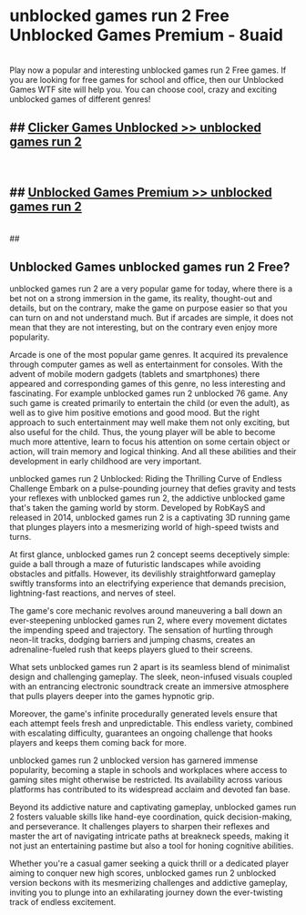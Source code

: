 # unblocked games run 2 Free Unblocked Games Premium - 8uaid <br>
<br>
Play now a popular and interesting unblocked games run 2 Free games. If you are looking for free games for school and office, then our Unblocked Games WTF site will help you. You can choose cool, crazy and exciting unblocked games of different genres!


## ##  [Clicker Games Unblocked >> unblocked games run 2](http://freeplayer.one?title=unblocked_games_run_2&ref=M1)
  <br>

##  ## [Unblocked Games Premium >> unblocked games run 2](http://freeplayer.one?title=unblocked_games_run_2&ref=M1)
  <br>
  ##



## Unblocked Games unblocked games run 2 Free?

unblocked games run 2 are a very popular game for today, where there is a bet not on a strong immersion in the game, its reality, thought-out and details, but on the contrary, make the game on purpose easier so that you can turn on and not understand much. But if arcades are simple, it does not mean that they are not interesting, but on the contrary even enjoy more popularity.

Arcade is one of the most popular game genres. It acquired its prevalence through computer games as well as entertainment for consoles. With the advent of mobile modern gadgets (tablets and smartphones) there appeared and corresponding games of this genre, no less interesting and fascinating. For example unblocked games run 2 unblocked 76 game. Any such game is created primarily to entertain the child (or even the adult), as well as to give him positive emotions and good mood. But the right approach to such entertainment may well make them not only exciting, but also useful for the child. Thus, the young player will be able to become much more attentive, learn to focus his attention on some certain object or action, will train memory and logical thinking. And all these abilities and their development in early childhood are very important.

unblocked games run 2 Unblocked: Riding the Thrilling Curve of Endless Challenge
Embark on a pulse-pounding journey that defies gravity and tests your reflexes with unblocked games run 2, the addictive unblocked game that's taken the gaming world by storm. Developed by RobKayS and released in 2014, unblocked games run 2 is a captivating 3D running game that plunges players into a mesmerizing world of high-speed twists and turns.

At first glance, unblocked games run 2 concept seems deceptively simple: guide a ball through a maze of futuristic landscapes while avoiding obstacles and pitfalls. However, its devilishly straightforward gameplay swiftly transforms into an electrifying experience that demands precision, lightning-fast reactions, and nerves of steel.

The game's core mechanic revolves around maneuvering a ball down an ever-steepening unblocked games run 2, where every movement dictates the impending speed and trajectory. The sensation of hurtling through neon-lit tracks, dodging barriers and jumping chasms, creates an adrenaline-fueled rush that keeps players glued to their screens.

What sets unblocked games run 2 apart is its seamless blend of minimalist design and challenging gameplay. The sleek, neon-infused visuals coupled with an entrancing electronic soundtrack create an immersive atmosphere that pulls players deeper into the games hypnotic grip.

Moreover, the game's infinite procedurally generated levels ensure that each attempt feels fresh and unpredictable. This endless variety, combined with escalating difficulty, guarantees an ongoing challenge that hooks players and keeps them coming back for more.

unblocked games run 2 unblocked version has garnered immense popularity, becoming a staple in schools and workplaces where access to gaming sites might otherwise be restricted. Its availability across various platforms has contributed to its widespread acclaim and devoted fan base.

Beyond its addictive nature and captivating gameplay, unblocked games run 2 fosters valuable skills like hand-eye coordination, quick decision-making, and perseverance. It challenges players to sharpen their reflexes and master the art of navigating intricate paths at breakneck speeds, making it not just an entertaining pastime but also a tool for honing cognitive abilities.

Whether you're a casual gamer seeking a quick thrill or a dedicated player aiming to conquer new high scores, unblocked games run 2 unblocked version beckons with its mesmerizing challenges and addictive gameplay, inviting you to plunge into an exhilarating journey down the ever-twisting track of endless excitement.